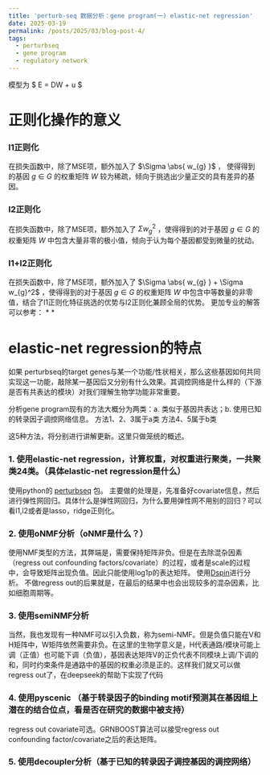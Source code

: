 ```yaml
---
title: 'perturb-seq 数据分析：gene program(一) elastic-net regression'
date: 2025-03-19
permalink: /posts/2025/03/blog-post-4/
tags:
  - perturbseq
  - gene program
  - regulatory network
---
```


模型为 $ E = DW + u $ 

# 正则化操作的意义
### l1正则化
在损失函数中，除了MSE项，额外加入了 $\Sigma \abs{ w_{g} }$ ， 使得得到的基因 $g\in G$ 的权重矩阵 $W$ 较为稀疏，倾向于挑选出少量正交的具有差异的基因。
### l2正则化
在损失函数中，除了MSE项，额外加入了 $\Sigma w_{g}^2$ ，使得得到的对于基因 $g\in G$ 的权重矩阵 $W$ 中包含大量非零的极小值，倾向于认为每个基因都受到微量的扰动。
### l1+l2正则化
在损失函数中，除了MSE项，额外加入了 $\Sigma  \abs{ w_{g} } + \Sigma w_{g}^2$ ，使得得到的对于基因 $g\in G$ 的权重矩阵 $W$ 中包含中等数量的非零值，结合了l1正则化特征挑选的优势与l2正则化兼顾全局的优势。
更加专业的解答可以参考：
 * 
 * 
# elastic-net regression的特点

如果 perturbseq的target genes与某一个功能/性状相关，那么这些基因如何共同实现这一功能，敲除某一基因后又分别有什么效果。其调控网络是什么样的（下游是否有共表达的模块）对我们理解生物学功能非常重要。

分析gene program现有的方法大概分为两类：a. 类似于基因共表达；b. 使用已知的转录因子调控网络信息。
方法1、2、3属于a类
方法4、5属于b类

这5种方法，将分别进行讲解更新。这里只做笼统的概述。


### 1. 使用elastic-net regression，计算权重，对权重进行聚类，一共聚类24类。（具体elastic-net regression是什么）
使用python的 [perturbseq](https://github.com/klarman-cell-observatory/perturbseq) 包。
主要做的处理是，先准备好covariate信息，然后进行弹性网回归。具体什么是弹性网回归，为什么要用弹性网不用别的回归？可以看l1,l2或者是lasso，ridge正则化。


### 2. 使用oNMF分析（oNMF是什么？）
使用NMF类型的方法，其弊端是，需要保持矩阵非负。但是在去除混杂因素（regress out confounding factors/covariate）的过程，或者是scale的过程中，会导致矩阵出现负值。因此只能使用log1p的表达矩阵。
使用[Dspin](https://github.com/JialongJiang/DSPIN)进行分析。
不做regress out的后果就是，在最后的结果中也会出现较多的混杂因素，比如细胞周期等。


### 3. 使用semiNMF分析
当然，我也发现有一种NMF可以引入负数，称为semi-NMF。但是负值只能在V和H矩阵中，W矩阵依然需要非负。在这里的生物学意义是，H代表通路/模块可能上调（正值）也可能下调（负值），基因表达矩阵V的正负代表不同模块上调/下调的和，同时约束条件是通路中的基因的权重必须是正的。这样我们就又可以做regress out了，在deepseek的帮助下实现了代码


### 4. 使用pyscenic （基于转录因子的binding motif预测其在基因组上潜在的结合位点，看是否在研究的数据中被支持）
regress out covariate可选。GRNBOOST算法可以接受regress out confounding factor/covariate之后的表达矩阵。


### 5. 使用decoupler分析（基于已知的转录因子调控基因的调控网络）



